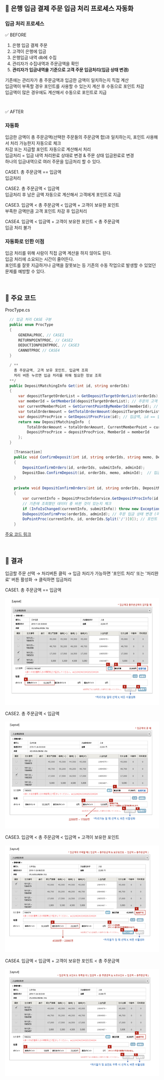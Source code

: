 <br>

## 📌 은행 입금 결제 주문 입금 처리 프로세스 자동화

### 입금 처리 프로세스

✅ BEFORE

1. 은행 입금 결제 주문   
2. 고객이 은행에 입금    
3. 은행입금 내역 db에 수집     
4. 관리자가 수집내역과 주문금액을 확인   
5. **관리자가 입금내역을 기준으로 고객 주문 입금처리(입금 상태 변경)**

기존에는 관리자가 총 주문금액과 입금한 금액이 일치하는지 직접 계산    
입금액이 부족할 경우 포인트를 사용할 수 있는지 계산 후 수동으로 포인트 차감    
입금액이 많은 경우에도 계산해서 수동으로 포인트로 지급    

<br>

✅ AFTER

### 자동화 

입금한 금액이 총 주문금액(선택한 주문들의 주문금액 합)과 일치하는지, 포인트 사용해서 처리 가능한지 자동으로 체크   
차감 또는 지급할 포인트 자동으로 계산해서 처리    
입금처리 = 입금 내역 처리완료 상태로 변경 & 주문 상태 입금완료로 변경   
하나의 입금내역으로 여러 주문을 입금처리 할 수 있다. 

CASE1. 총 주문금액 == 입금액      
입금처리    

CASE2. 총 주문금액 < 입금액   
입금처리 후 남은 금액 자동으로 계산해서 고객에게 포인트로 지급   

CASE3. 입금액 < 총 주문금액 < 입금액 + 고객이 보유한 포인트   
부족한 금액만큼 고객 포인트 차감 후 입금처리

CASE4. 입금액 < 입금액 + 고객이 보유한 포인트 < 총 주문금액     
입금 처리 불가

### 자동화로 인한 이점

입금 처리를 위해 사람이 직접 금액 계산을 하지 않아도 된다.    
입금 처리에 소요되는 시간이 줄어든다.   
포인트를 잘못 지급하거나 금액을 잘못보는 등 기존의 수동 작업으로 발생할 수 있었던 문제를 예방할 수 있다.

<br>

## 📌 주요 코드 

ProcType.cs   

```C#
  // 입금 처리 CASE 구분
  public enum ProcType
  {
      GENERALPROC, // CASE1
      RETURNPOINTPROC, // CASE2
      DEDUCTIONPOINTPROC, // CASE3
      CANNOTPROC // CASE4
  }
```


``` C#
  / ** 
    총 주문금액, 고객 보유 포인트, 입금액 조회
    처리 버튼 누르면 입금 처리를 위해 필요한 정보 조회
  **/
  public DepositMatchingInfo Get(int id, string orderIds)
  { 
      var depositTargetOrderList = GetDepositTargetOrderList(orderIds); // 해당 입금 내역으로 입금처리할 주문들
      var memberId = GetMemberId(depositTargetOrderList); // 주문의 고객
      var currentMemberPoint = GetCurrentPointByMemberId(memberId); // 현재 보유 포인트
      var totalOrderAmount = GetTotalOrderAmount(depositTargetOrderList); // 총 주문금액
      var depositProcPrice = GetDepositProcPrice(id); // 입금액, id == 입금내역 id
      return new DepositMatchingInfo  {
          TotalOrderAmount = totalOrderAmount, CurrentMemberPoint = currentMemberPoint,
          DepositProcPrice = depositProcPrice, MemberId = memberId
      };
  }
```

``` C#
    [Transaction]
    public void ConfirmDeposit(int id, string orderIds, string memo, DepositMatchingInfo submitInfo, string adminId)
    {
        DepositConfirmOrders(id, orderIds, submitInfo, adminId);
        DepositDao.ConfirmDeposit(id, orderIds, memo, adminId);  // 입금내역 상태 변경
    }

    private void DepositConfirmOrders(int id, string orderIds, DepositMatchingInfo submitInfo, string adminId)
    {
        var currentInfo = DepositProcInfoService.GetDepositProcInfo(id, orderNums);
        // 기존에 조회했던 데이터 중 바뀐 것이 있는지 체크
        if (InfoIsChanged(currentInfo, submitInfo)) throw new Exception("주문을 확인해주세요."); 
        DoDepositConfirmProc(orderIds, adminId); // 주문 입금 상태 변경 (미입금 → 입금완료)
        DoPointProc(currentInfo, id, orderIds.Split('/')[0]); // 포인트 처리 (지급 or 차감)
    }
```

[주요 코드 링크](./Code)

<br>

## 📌 결과

입금할 주문 선택 → 처리버튼 클릭 → 입금 처리가 가능하면 '포인트 처리' 또는 '처리완료' 버튼 활성화 → 클릭하면 입금처리  

CASE1. 총 주문금액 == 입금액       
<br>
<img src="./Image/GENERALPROC.png" width="600" height="350">

CASE2. 총 주문금액 < 입금액   
<br>
<img src="./Image/RETURNPOINTPROC.png" width="600" height="350">

CASE3. 입금액 < 총 주문금액 < 입금액 + 고객이 보유한 포인트   
<br>
<img src="./Image/DEDUCTIONPOINTPROC.png" width="600" height="350">

CASE4. 입금액 < 입금액 + 고객이 보유한 포인트 < 총 주문금액     
<br>
<img src="./Image/CANNOTPROC.png" width="600" height="350">
